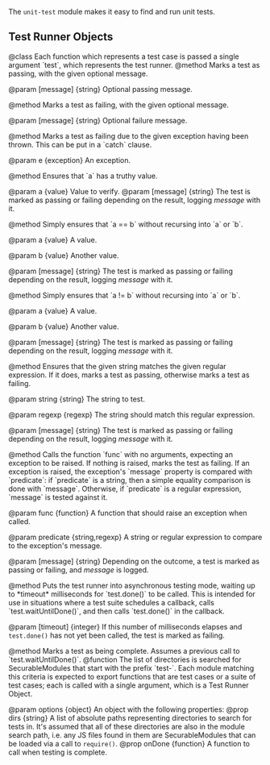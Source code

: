 <!-- contributed by Atul Varma [atul@mozilla.com]  -->
<!-- edited by Noelle Murata [fiveinchpixie@gmail.com]  -->


The `unit-test` module makes it easy to find and run unit tests.

## Test Runner Objects ##
<api name="test">
@class
Each function which represents a test case is passed a single argument
`test`, which represents the test runner.

<api name="pass">
@method
  Marks a test as passing, with the given optional message.

@param [message] {string}
  Optional passing message.
</api>


<api name="fail">
@method
  Marks a test as failing, with the given optional message.

@param [message] {string}
  Optional failure message.
</api>


<api name="exception">
@method
  Marks a test as failing due to the given exception having been thrown.
  This can be put in a `catch` clause.

@param e {exception}
  An exception.
</api>

<api name="assert">
@method
  Ensures that `a` has a truthy value.

@param a {value}
  Value to verify.
@param [message] {string}
  The test is marked as passing or failing depending on the result, logging
  *message* with it.
</api>


<api name="assertEqual">
@method
  Simply ensures that `a == b` without recursing into `a` or `b`.

@param a {value}
  A value.

@param b {value}
  Another value.

@param [message] {string}
  The test is marked as passing or failing depending on the result, logging
  *message* with it.
</api>

<api name="assertNotEqual">
@method
  Simply ensures that `a != b` without recursing into `a` or `b`.

@param a {value}
  A value.

@param b {value}
  Another value.

@param [message] {string}
  The test is marked as passing or failing depending on the result, logging
  *message* with it.
</api>


<api name="assertMatches">
@method
  Ensures that the given string matches the given regular expression.
  If it does, marks a test as passing, otherwise marks a test as
  failing.

@param string {string}
  The string to test.

@param regexp {regexp}
  The string should match this regular expression.

@param [message] {string}
  The test is marked as passing or failing depending on the result, logging
  *message* with it.
</api>


<api name="assertRaises">
@method
  Calls the function `func` with no arguments, expecting an exception
  to be raised. If nothing is raised, marks the test as failing. If an
  exception is raised, the exception's `message` property is
  compared with `predicate`: if `predicate` is a string, then a
  simple equality comparison is done with `message`. Otherwise,
  if `predicate` is a regular expression, `message` is tested
  against it.

@param func {function}
  A function that should raise an exception when called.

@param predicate {string,regexp}
  A string or regular expression to compare to the exception's message.

@param [message] {string}
  Depending on the outcome, a test is marked as passing or failing, and
  *message* is logged.
</api>


<api name="waitUntilDone">
@method
  Puts the test runner into asynchronous testing mode, waiting up to
  *timeout* milliseconds for `test.done()` to be called.  This
  is intended for use in situations where a test suite schedules a
  callback, calls `test.waitUntilDone()`, and then calls
  `test.done()` in the callback.

@param [timeout] {integer}
  If this number of milliseconds elapses and `test.done()` has not yet been
  called, the test is marked as failing.
</api>

<api name="done">
@method
  Marks a test as being complete.  Assumes a previous call to
  `test.waitUntilDone()`.
</api>

</api>

<api name="findAndRunTests">
@function
  The list of directories is searched for SecurableModules that start
  with the prefix `test-`.  Each module matching this criteria is
  expected to export functions that are test cases or a suite of test
  cases; each is called with a single argument, which is a Test Runner
  Object.

@param options {object}
  An object with the following properties:
  @prop dirs {string}
    A list of absolute paths representing directories to search
    for tests in.  It's assumed that all of these directories are also
    in the module search path, i.e. any JS files found in them are
    SecurableModules that can be loaded via a call to
    `require()`.
  @prop onDone {function}
    A function to call when testing is complete.
</api>
